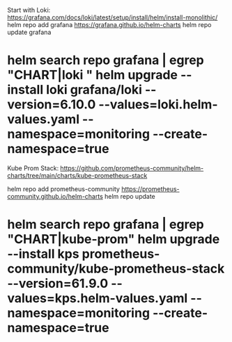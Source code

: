 Start with Loki:
https://grafana.com/docs/loki/latest/setup/install/helm/install-monolithic/
helm repo add grafana https://grafana.github.io/helm-charts
helm repo update grafana

helm search repo grafana | egrep "CHART|loki "
helm upgrade --install loki grafana/loki --version=6.10.0 --values=loki.helm-values.yaml --namespace=monitoring --create-namespace=true
===========================
Kube Prom Stack:
https://github.com/prometheus-community/helm-charts/tree/main/charts/kube-prometheus-stack

helm repo add prometheus-community https://prometheus-community.github.io/helm-charts
helm repo update

helm search repo grafana | egrep "CHART|kube-prom"
helm upgrade --install kps prometheus-community/kube-prometheus-stack --version=61.9.0 --values=kps.helm-values.yaml --namespace=monitoring --create-namespace=true
===========================
